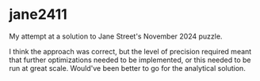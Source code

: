 # jane2411
My attempt at a solution to Jane Street's November 2024 puzzle.

I think the approach was correct, but the level of precision required meant that further optimizations needed to be implemented, or this needed to be run at great scale. Would've been better to go for the analytical solution.

